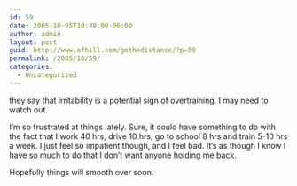 ```yaml
---
id: 59
date: 2005-10-05T10:49:00-06:00
author: admin
layout: post
guid: http://www.afhill.com/gothedistance/?p=59
permalink: /2005/10/59/
categories:
  - Uncategorized
---
```

they say that irritability is a potential sign of overtraining. I may need to watch out.

I&#8217;m so frustrated at things lately. Sure, it could have something to do with the fact that I work 40 hrs, drive 10 hrs, go to school 8 hrs and train 5-10 hrs a week. I just feel so impatient though, and I feel bad. It&#8217;s as though I know I have so much to do that I don&#8217;t want anyone holding me back.

Hopefully things will smooth over soon.
